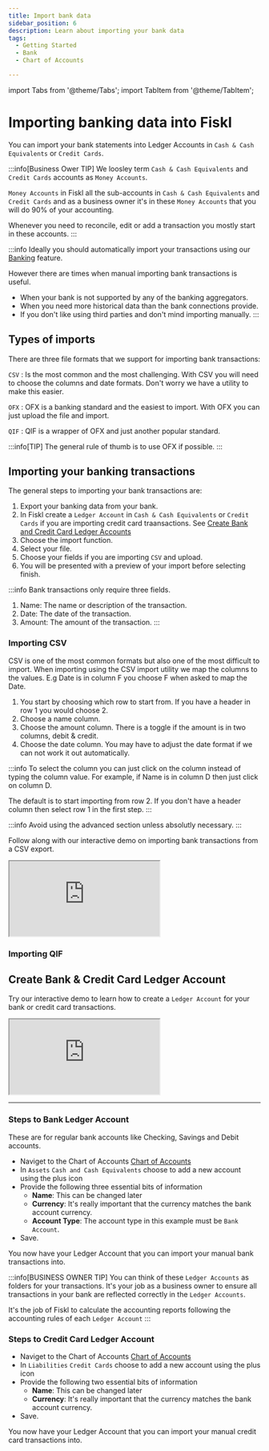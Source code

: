 ```yaml
---
title: Import bank data
sidebar_position: 6
description: Learn about importing your bank data
tags:
  - Getting Started
  - Bank
  - Chart of Accounts

---
```


import Tabs from '@theme/Tabs';
import TabItem from '@theme/TabItem';

# Importing banking data into Fiskl

You can import your bank statements into Ledger Accounts in `Cash & Cash Equivalents` or `Credit Cards`.

:::info[Business Ower TIP]
We loosley term `Cash & Cash Equivalents` and `Credit Cards` accounts as `Money Accounts`. 

`Money Accounts` in Fiskl all the sub-accounts in `Cash & Cash Equivalents` and `Credit Cards` and as a business owner it's in these `Money Accounts` that you will do 90% of your accounting.

Whenever you need to reconcile, edit or add a transaction you mostly start in these accounts.
:::

:::info
Ideally you should automatically import your transactions using our [Banking](./connect-bank) feature. 

However there are times when manual importing bank transactions is useful. 
- When your bank is not supported by any of the banking aggregators.
- When you need more historical data than the bank connections provide.
- If you don't like using third parties and don't mind importing manually.
:::

## Types of imports

There are three file formats that we support for importing bank transactions: 

`CSV` : Is the most common and the most challenging. With CSV you will need to choose the columns and date formats. Don't worry we have a utility to make this easier.

`OFX` : OFX is a banking standard and the easiest to import. With OFX you can just upload the file and import.

`QIF` : QIF is a wrapper of OFX and just another popular standard. 

:::info[TIP]
The general rule of thumb is to use OFX if possible. 
:::

## Importing your banking transactions

The general steps to importing your bank transactions are:

1. Export your banking data from your bank.
2. In Fiskl create a `Ledger Account` in `Cash & Cash Equivalents` or `Credit Cards` if you are importing credit card traansactions. See [Create Bank and Credit Card Ledger Accounts](#create-bank--credit-card-ledger-account)
3. Choose the import function.
4. Select your file.
5. Choose your fields if you are importing `CSV` and upload.
6. You will be presented with a preview of your import before selecting finish.

:::info
Bank transactions only require three fields.
1. Name: The name or description of the transaction.
2. Date: The date of the transaction.
3. Amount: The amount of the transaction.
:::

### Importing CSV

CSV is one of the most common formats but also one of the most difficult to import. When importing using the CSV import utility we map the columns to the values. E.g Date is in column F you choose F when asked to map the Date.

1. You start by choosing which row to start from. If you have a header in row 1 you would choose 2. 
2. Choose a name column.
3. Choose the amount column. There is a toggle if the amount is in two columns, debit & credit.
4. Choose the date column. You may have to adjust the date format if we can not work it out automatically.  

:::info
To select the column you can just click on the column instead of typing the column value. For example, if Name is in column D then just click on column D.

The default is to start importing from row 2.  If you don't have a header column then select row 1 in the first step.
:::

:::info
Avoid using the advanced section unless absolutly necessary.
:::

Follow along with our interactive demo on importing bank transactions from a CSV export.

<div style={{ position: 'relative', paddingBottom: '56.25%', height: 0, width: '100%' }}>
  <iframe
    style={{ position: 'absolute', top: 0, left: 0, width: '100%', height: '100%', border: 0 }}
    src="https://demo.fiskl.com/e/clzbiqgz100bbjp0cscukwq0l/tour"
    allowFullScreen
    webkitallowfullscreen="true"
    mozallowfullscreen="true"
    allowtransparency="true"
  ></iframe>
</div>

### Importing QIF


## Create Bank & Credit Card Ledger Account

Try our interactive demo to learn how to create a `Ledger Account` for your bank or credit card transactions.


<div style={{ position: 'relative', paddingBottom: '56.25%', height: 0, width: '100%' }}>
  <iframe
    style={{ position: 'absolute', top: 0, left: 0, width: '100%', height: '100%', border: 0 }}
    src="https://demo.fiskl.com/e/clzbevkqd005ml70ca9vev2dz/tour"
    allowFullScreen
    webkitallowfullscreen="true"
    mozallowfullscreen="true"
    allowtransparency="true"
  ></iframe>
</div>

---

### Steps to Bank Ledger Account

These are for regular bank accounts like Checking, Savings and Debit accounts. 

- Naviget to the Chart of Accounts [Chart of Accounts](https://my.fiskl.com/accounting/chart)
- In `Assets` `Cash and Cash Equivalents` choose to add a new account using the plus icon
- Provide the following three essential bits of information
    - **Name**: This can be changed later
    - **Currency**: It's really important that the currency matches the bank account currency. 
    - **Account Type**: The account type in this example must be `Bank Account`.
- Save. 

You now have your Ledger Account that you can import your manual bank transactions into. 

:::info[BUSINESS OWNER TIP]
You can think of these `Ledger Accounts` as folders for your transactions. It's your job as a business owner to ensure all transactions in your bank are reflected correctly in the `Ledger Accounts`.

It's the job of Fiskl to calculate the accounting reports following the accounting rules of each `Ledger Account`
:::

### Steps to Credit Card Ledger Account

- Naviget to the Chart of Accounts [Chart of Accounts](https://my.fiskl.com/accounting/chart)
- In `Liabilities` `Credit Cards` choose to add a new account using the plus icon
- Provide the following two essential bits of information
    - **Name**: This can be changed later
    - **Currency**: It's really important that the currency matches the bank account currency. 
- Save. 

You now have your Ledger Account that you can import your manual credit card transactions into. 





